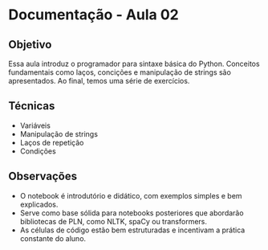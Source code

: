 # Documentação - Aula 02

## Objetivo
Essa aula introduz o programador para sintaxe básica do Python. Conceitos fundamentais como laços, concições e manipulação de strings são apresentados. Ao final, temos uma série de exercícios.

## Técnicas
- Variáveis
- Manipulação de strings
- Laços de repetição
- Condições

## Observações
- O notebook é introdutório e didático, com exemplos simples e bem explicados.
- Serve como base sólida para notebooks posteriores que abordarão bibliotecas de PLN, como NLTK, spaCy ou transformers.
- As células de código estão bem estruturadas e incentivam a prática constante do aluno.
